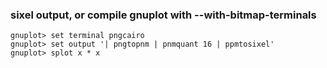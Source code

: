 ### sixel output, or compile gnuplot with --with-bitmap-terminals
    gnuplot> set terminal pngcairo
    gnuplot> set output '| pngtopnm | pnmquant 16 | ppmtosixel'
    gnuplot> splot x * x
